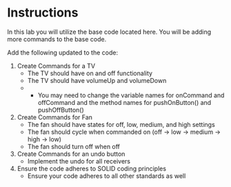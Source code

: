 # Instructions
In this lab you will utilize the base code located here. You will be adding more commands to the base code.

Add the following updated to the code:
1) Create Commands for a TV
    - The TV should have on and off functionality
    - The TV should have volumeUp and volumeDown 
    -    - You may need to change the variable names for onCommand and offCommand and the method names for pushOnButton() and pushOffButton()
2) Create Commands for Fan
    - The fan should have states for off, low, medium, and high settings
    - The fan should cycle when commanded on (off -> low -> medium -> high -> low)
    - The fan should turn off when off
3) Create Commands for an undo button
    - Implement the undo for all receivers
4) Ensure the code adheres to SOLID coding principles
    - Ensure your code adheres to all other standards as well
